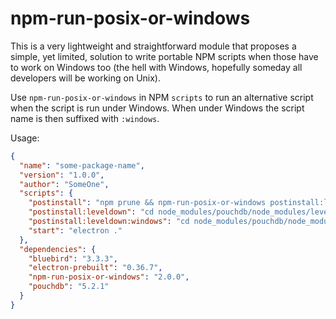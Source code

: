 npm-run-posix-or-windows
========================

This is a very lightweight and straightforward module that proposes a simple,
yet limited, solution to write portable NPM scripts when those have to work on
Windows too (the hell with Windows, hopefully someday all developers will be
working on Unix).

Use `npm-run-posix-or-windows` in NPM `scripts` to run an alternative script
when the script is run under Windows. When under Windows the script name is then
suffixed with `:windows`.

Usage:

```json
{
  "name": "some-package-name",
  "version": "1.0.0",
  "author": "SomeOne",
  "scripts": {
    "postinstall": "npm prune && npm-run-posix-or-windows postinstall:leveldown",
    "postinstall:leveldown": "cd node_modules/pouchdb/node_modules/leveldown && node-gyp rebuild --target=$npm_package_dependencies_electron_prebuilt --dist-url=https://atom.io/download/atom-shell",
    "postinstall:leveldown:windows": "cd node_modules/pouchdb/node_modules/leveldown && node-gyp rebuild --target=%npm_package_dependencies_electron_prebuilt% --dist-url=https://atom.io/download/atom-shell",
    "start": "electron ."
  },
  "dependencies": {
    "bluebird": "3.3.3",
    "electron-prebuilt": "0.36.7",
    "npm-run-posix-or-windows": "2.0.0",
    "pouchdb": "5.2.1"
  }
}
```
